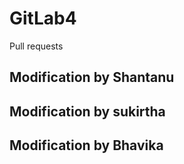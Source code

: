 # GitLab4
Pull requests
## Modification by Shantanu
## Modification by sukirtha
## Modification by Bhavika
